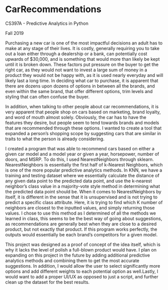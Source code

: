 # CarRecommendations

CS397A - Predictive Analytics in Python

Fall 2019

Purchasing a new car is one of the most impactful decisions an adult has to
make at any stage of their lives. It is costly, generally requiring you to take out a loan
either through a dealership or a bank, can potentially cost upwards of $30,000, and is
something that would more than likely be kept until it is broken down. These factors put
pressure on the buyer to get the right car, as they would not want to invest a large sum
of money in a product they would not be happy with, as it is used nearly everyday and
will likely last a long time. In deciding what car to purchase, it is apparent that there are
dozens upon dozens of options in between all the brands, and even within the same
brand, that offer different options, trim levels and styling that can often confuse the
buyer.

In addition, when talking to other people about car recommendations, it is very
apparent that people shop on cars based on marketing, brand loyalty, and word of
mouth almost solely. Obviously, the car has to have the features they desire, but people
seem to tend towards brands and models that are recommended through these options.
I wanted to create a tool that expanded a person’s shopping scope by suggesting cars
that are similar in traits to what the person is already considering.

I created a program that was able to recommend cars based on either a given
car model and a model year or given a year, horsepower, number of doors, and MSRP.
To do this, I used NearestNeighbors through sklearn. NearestNeighbors is essentially
the first half of k-Nearest Neighbors, which is one of the more popular predictive analytics methods.
In KNN, we have a training and testing dataset where we essentially
calculate the distance of any given data point to the predicted data point, and use the
k-nearest neighbor’s class value in a majority-vote style method in determining what the
predicted data point should be. When it comes to NearestNeighbors by itself, it is
different in the sense that it is unsupervised and is not trying to predict a specific class
attribute. Here, it is trying to find which K number of neighbors are closest to the
inputted values, and simply returning those values. I chose to use this method as I
determined of all the methods we learned in class, this seems to be the best way of
going about suggestions, as recommendations are generally best when they are close
to a desired product, but not exactly that product. If this program works perfectly, the
outputs would essentially be each brand’s competitors for a given model.

This project was designed as a proof of concept of the idea itself, which is why it lacks the level of polish a full-blown product would have. I plan on expanding on this project in the future by adding additional predictive analytics methods and combining them to get the most accurate suggestions. In addition, I would allow the user to select significantly more options and add different weights to each potential option as well.Lastly, I would want to add a proper UI/UX as opposed to just a script, and further clean up the dataset for the best results.
